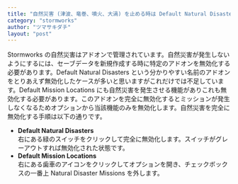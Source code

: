 ```yaml
---
title: "自然災害 (津波、竜巻、噴火、大渦) を止める時は Default Natural Disasters を無効化するだけでは不完全"
category: "stormworks"
author: "ツマサキダチ"
layout: "post"
---
```

Stormworks の自然災害はアドオンで管理されています。自然災害が発生しないようにするには、セーブデータを新規作成する時に特定のアドオンを無効化する必要があります。Default Natural Disasters という分かりやすい名前のアドオンをとりあえず無効化したケースが多いと思いますがこれだけでは不足しています。Default Mission Locations にも自然災害を発生させる機能がありこれも無効化する必要があります。このアドオンを完全に無効化するとミッションが発生しなくなるためオプションから当該機能のみを無効化します。自然災害を完全に無効化する手順は以下の通りです。

- **Default Natural Disasters**<br>
  右にある緑のスイッチをクリックして完全に無効化します。スイッチがグレーアウトすれば無効化された状態です。
- **Default Mission Locations**<br>
  右にある歯車のアイコンをクリックしてオプションを開き、チェックボックスの一番上 Natural Disaster Missions を外します。